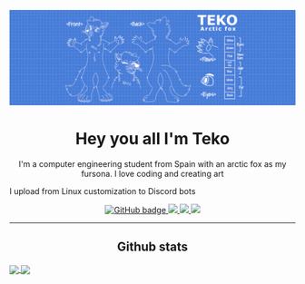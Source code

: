 
![image](RRSS%20-%20banner.png)

<h1 align="center">Hey you all I'm Teko</h1>

<p align="center">I'm a computer engineering student from Spain with an arctic fox as my fursona. I love coding and creating art</p>

<p>I upload from Linux customization to Discord bots</p>


<p align="center">
    <a href="https://www.deviantart.com/tekofx" target="_blank">
      <img src="https://img.shields.io/static/v1?style=for-the-badge&message=DeviantArt&color=222222&logo=DeviantArt&logoColor=05CC47&label=" alt="GitHub badge" />
    </a>
    <a href="https://www.furaffinity.net/user/teko./">
      <img src="https://img.shields.io/static/v1?style=for-the-badge&message=Fur+Affinity&color=36566F&logo=Fur+Affinity&logoColor=FFFFFF&label=" target="_blank"/>
    </a>
    <a href="https://www.reddit.com/user/Teko_fox" target="_blank">
      <img src="https://img.shields.io/static/v1?style=for-the-badge&message=Reddit&color=FF4500&logo=Reddit&logoColor=FFFFFF&label=" />
    </a>
    <a href="https://twitter.com/Teko_fx" target="_blank">
      <img src="https://img.shields.io/static/v1?style=for-the-badge&message=Twitter&color=1DA1F2&logo=Twitter&logoColor=FFFFFF&label=" />
    </a>

</p>

<hr>
<h2 align="center">Github stats</h2>



<a target="_blank" href="https://github.com/tekofx">
  <img align="center" src="https://github-readme-stats.vercel.app/api?username=tekofx&show_icons=true&line_height=20&theme=dracula" />
</a>
<a target="_blank" href="https://github.com/tekofx">
  <img align="center" src="https://github-readme-stats.anuraghazra1.vercel.app/api/top-langs/?username=tekofx&layout=compact&theme=dracula" />
</a>
